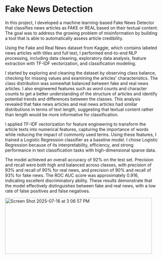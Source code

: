 # Fake News Detection

In this project, I developed a machine learning-based Fake News Detector that classifies news articles as FAKE or REAL based on their textual content. The goal was to address the growing problem of misinformation by building a tool that is able to automatically assess article credibility.

Using the Fake and Real News dataset from Kaggle, which contains labeled news articles with titles and full text, I performed end-to-end NLP processing, including data cleaning, exploratory data analysis, feature extraction with TF-IDF vectorization, and classification modeling.

I started by exploring and cleaning the dataset by observing class balance, checking for missing values and examining the articles' characteristics. The class distribution was somewhat balanced between fake and real news articles. I also engineered features such as word counts and character counts to get a better understanding of the structure of articles and identify potential trends and differences between the classes. This analysis revealed that fake news articles and real news articles had similar distributions in terms of text length, suggesting that textual content rather than length would be more informative for classification.

I applied TF-IDF vectorization for feature engineering to transform the article texts into numerical features, capturing the importance of words while reducing the impact of commonly used terms. Using these features, I trained a Logistic Regression classifier as a baseline model. I chose Logistic Regression because of its interpretability, efficiency, and strong performance in text classification tasks with high-dimensional sparse data.

The model achieved an overall accuracy of 92% on the test set. Precision and recall were both high and balanced across classes, with precision of 93% and recall of 90% for real news, and precision of 90% and recall of 93% for fake news. The ROC AUC score was approximately 0.916, indicating excellent discriminatory ability. These results demonstrate that the model effectively distinguishes between fake and real news, with a low rate of false positives and false negatives.

<img width="481" height="183" alt="Screen Shot 2025-07-16 at 3 06 57 PM" src="https://github.com/user-attachments/assets/1199e598-936e-40c2-9e2d-c4da86192513" />
